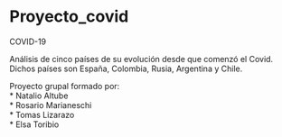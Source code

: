 # Proyecto_covid


COVID-19

Análisis de cinco países de su evolución desde que comenzó el Covid.
Dichos países son España, Colombia, Rusia, Argentina y Chile.

Proyecto grupal formado por:
<br>
      * Natalio Altube <br>
      * Rosario Marianeschi <br>
      * Tomas Lizarazo <br>
      * Elsa Toribio
